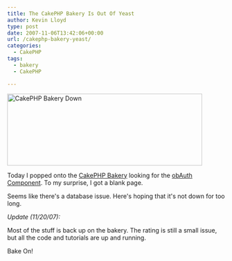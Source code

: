 ```yaml
---
title: The CakePHP Bakery Is Out Of Yeast
author: Kevin Lloyd
type: post
date: 2007-11-06T13:42:06+00:00
url: /cakephp-bakery-yeast/
categories:
  - CakePHP
tags:
  - bakery
  - CakePHP

---
```

<a href="/wp-content/uploads/bakery-down.png" rel="lightbox[pics-1194355910]" title="CakePHP Bakery Down"><img src="/wp-content/uploads/bakery-down.thumbnail.png" alt="CakePHP Bakery Down" class="imageframe" height="166" width="450" /></a>

Today I popped onto the [CakePHP Bakery][1] looking for the [obAuth Component][2]. To my surprise, I got a blank page.

Seems like there's a database issue. Here's hoping that it's not down for too long.

_Update (11/20/07):_

Most of the stuff is back up on the bakery. The rating is still a small issue, but all the code and tutorials are up and running.

Bake On!

 [1]: http://bakery.cakephp.org/
 [2]: http://bakery.cakephp.org/articles/view/obauth-simple-authentication